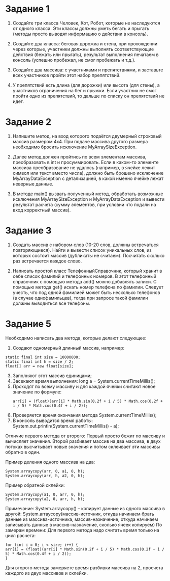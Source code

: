 # Задание 1

1. Создайте три класса Человек, Кот, Робот, которые не наследуются от одного класса. Эти классы должны уметь бегать и прыгать (методы просто выводят информацию о действии в консоль).

2. Создайте два класса: беговая дорожка и стена, при прохождении через которые, участники должны выполнять соответствующие действия (бежать или прыгать), результат выполнения печатаем в консоль (успешно пробежал, не смог пробежать и т.д.).

3. Создайте два массива: с участниками и препятствиями, и заставьте всех участников пройти этот набор препятствий.

4. У препятствий есть длина (для дорожки) или высота (для стены), а участников ограничения на бег и прыжки. Если участник не смог пройти одно из препятствий, то дальше по списку он препятствий не идет.

# Задание 2

1. Напишите метод, на вход которого подаётся двумерный строковый массив размером 4х4. При подаче массива другого размера необходимо бросить исключение MyArraySizeException.

2. Далее метод должен пройтись по всем элементам массива, преобразовать в int и просуммировать. Если в каком-то элементе массива преобразование не удалось (например, в ячейке лежит символ или текст вместо числа), должно быть брошено исключение MyArrayDataException с детализацией, в какой именно ячейке лежат неверные данные.

3. В методе main() вызвать полученный метод, обработать возможные исключения MyArraySizeException и MyArrayDataException и вывести результат расчета (сумму элементов, при условии что подали на вход корректный массив).

# Задание 3

1. Создать массив с набором слов (10-20 слов, должны встречаться повторяющиеся). Найти и вывести список уникальных слов, из которых состоит массив (дубликаты не считаем). Посчитать сколько раз встречается каждое слово.

2. Написать простой класс ТелефонныйСправочник, который хранит в себе список фамилий и телефонных номеров. В этот телефонный справочник с помощью метода add() можно добавлять записи. С помощью метода get() искать номер телефона по фамилии. Следует учесть, что под одной фамилией может быть несколько телефонов (в случае однофамильцев), тогда при запросе такой фамилии должны выводиться все телефоны.

# Задание 5

Необходимо написать два метода, которые делают следующее:
1) Создают одномерный длинный массив, например:
```
static final int size = 10000000;
static final int h = size / 2;
float[] arr = new float[size];
```
3) Заполняют этот массив единицами;
4) Засекают время выполнения: long a = System.currentTimeMillis();
5) Проходят по всему массиву и для каждой ячейки считают новое значение по формуле:
   ```
   arr[i] = (float)(arr[i] * Math.sin(0.2f + i / 5) * Math.cos(0.2f + i / 5) * Math.cos(0.4f + i / 2));
   ```
6) Проверяется время окончания метода System.currentTimeMillis();
7) В консоль выводится время работы: System.out.println(System.currentTimeMillis() - a);

Отличие первого метода от второго:
Первый просто бежит по массиву и вычисляет значения.
Второй разбивает массив на два массива, в двух потоках высчитывает новые значения и потом склеивает эти массивы обратно в один.

Пример деления одного массива на два:
```
System.arraycopy(arr, 0, a1, 0, h);
System.arraycopy(arr, h, a2, 0, h);
```
Пример обратной склейки:
```
System.arraycopy(a1, 0, arr, 0, h);
System.arraycopy(a2, 0, arr, h, h);
```
Примечание:
System.arraycopy() – копирует данные из одного массива в другой:
System.arraycopy(массив-источник, откуда начинаем брать данные из массива-источника, массив-назначение, откуда начинаем записывать данные в массив-назначение, сколько ячеек копируем)
По замерам времени:
Для первого метода надо считать время только на цикл расчета:
```
for (int i = 0; i < size; i++) {
arr[i] = (float)(arr[i] * Math.sin(0.2f + i / 5) * Math.cos(0.2f + i / 5) * Math.cos(0.4f + i / 2));
}
```
Для второго метода замеряете время разбивки массива на 2, просчета каждого из двух массивов и склейки.